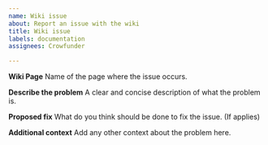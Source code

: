 ```yaml
---
name: Wiki issue
about: Report an issue with the wiki
title: Wiki issue
labels: documentation
assignees: Crowfunder

---
```


**Wiki Page**
Name of the page where the issue occurs.

**Describe the problem**
A clear and concise description of what the problem is. 

**Proposed fix**
What do you think should be done to fix the issue. (If applies)

**Additional context**
Add any other context about the problem here.
